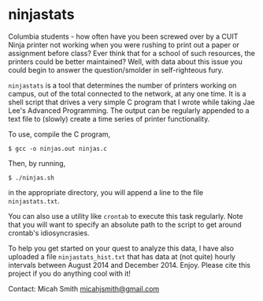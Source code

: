 ninjastats
==========

Columbia students - how often have you been screwed over by a CUIT Ninja
printer not working when you were rushing to print out a paper or assignment
before class? Ever think that for a school of such resources, the printers
could be better maintained? Well, with data about this issue you could begin to
answer the question/smolder in self-righteous fury.

`ninjastats` is a tool that determines the number of printers working on campus,
out of the total connected to the network, at any one time. It is a shell
script that drives a very simple C program that I wrote while taking Jae Lee's
Advanced Programming. The output can be regularly appended to a text file to
(slowly) create a time series of printer functionality.

To use, compile the C program,
```
$ gcc -o ninjas.out ninjas.c
```

Then, by running,
```
$ ./ninjas.sh
```
in the appropriate directory, you will append a line to the file
`ninjastats.txt`.

You can also use a utility like `crontab` to execute this task regularly. Note
that you will want to specify an absolute path to the script to get around
crontab's idiosyncrasies.

To help you get started on your quest to analyze this data, I have also
uploaded a file `ninjastats_hist.txt` that has data at (not quite) hourly
intervals between August 2014 and December 2014. Enjoy. Please cite this
project if you do anything cool with it!

Contact: Micah Smith <micahjsmith@gmail.com>

